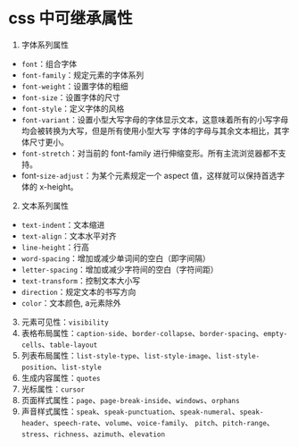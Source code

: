 
# css 中可继承属性

1. 字体系列属性

- `font`：组合字体
- `font-family`：规定元素的字体系列
- `font-weight`：设置字体的粗细
- `font-size`：设置字体的尺寸
- `font-style`：定义字体的风格
- `font-variant`：设置小型大写字母的字体显示文本，这意味着所有的小写字母均会被转换为大写，但是所有使用小型大写 字体的字母与其余文本相比，其字体尺寸更小。
- `font-stretch`：对当前的 font-family 进行伸缩变形。所有主流浏览器都不支持。
- font-`size-adjust`：为某个元素规定一个 aspect 值，这样就可以保持首选字体的 x-height。

2. 文本系列属性

- `text-indent`：文本缩进
- `text-align`：文本水平对齐
- `line-height`：行高
- `word-spacing`：增加或减少单词间的空白（即字间隔）
- `letter-spacing`：增加或减少字符间的空白（字符间距）
- `text-transform`：控制文本大小写
- `direction`：规定文本的书写方向
- `color`：文本颜色, a元素除外

3. 元素可见性：`visibility`
4. 表格布局属性：`caption-side`、`border-collapse`、`border-spacing`、`empty-cells`、`table-layout`
5. 列表布局属性：`list-style-type`、`list-style-image`、`list-style-position`、`list-style`
6. 生成内容属性：`quotes`
7. 光标属性：`cursor`
8. 页面样式属性：`page`、`page-break-inside`、`windows`、`orphans`
9. 声音样式属性：`speak`、`speak-punctuation`、`speak-numeral`、`speak-header`、`speech-rate`、`volume`、`voice-family`、 `pitch`、`pitch-range`、`stress`、`richness`、`azimuth`、`elevation`
